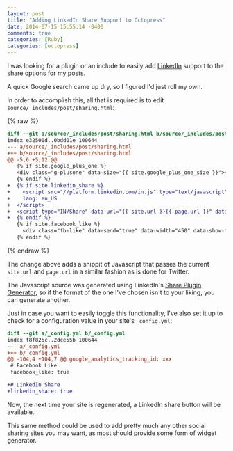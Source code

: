 ```yaml
---
layout: post
title: "Adding LinkedIn Share Support to Octopress"
date: 2014-07-15 15:55:14 -0400
comments: true
categories: [Ruby]
categories: [octopress]
---
```


I was looking for a plugin or an include to easily add [LinkedIn](http://www.linkedin.com/) support to the share options for my posts.

A quick Google search came up dry, so I figured I'd just roll my own.

<!--more-->

In order to accomplish this, all that is required is to edit `source/_includes/post/sharing.html`:

{% raw %}
```diff
diff --git a/source/_includes/post/sharing.html b/source/_includes/post/sharing.html
index e32500d..0bdd01e 100644
--- a/source/_includes/post/sharing.html
+++ b/source/_includes/post/sharing.html
@@ -5,6 +5,12 @@
   {% if site.google_plus_one %}
   <div class="g-plusone" data-size="{{ site.google_plus_one_size }}"></div>
   {% endif %}
+  {% if site.linkedin_share %}
+    <script src="//platform.linkedin.com/in.js" type="text/javascript">
+    lang: en_US
+  </script>
+  <script type="IN/Share" data-url="{{ site.url }}{{ page.url }}" data-counter="right"></script>
+  {% endif %}
   {% if site.facebook_like %}
     <div class="fb-like" data-send="true" data-width="450" data-show-faces="false"></div>
   {% endif %}
```
{% endraw %}

The change above adds a snippit of Javascript that passes the current `site.url` and `page.url` in a similar fashion as is done for Twitter.

The Javascript source was generated using LinkedIn's [Share Plugin Generator](https://developer.linkedin.com/plugins/share-plugin-generator), so if the format of the one I've chosen isn't to your liking, you can generate another.

Just in case you want to easily toggle this functionality, I've also set it up to check for a configuration value in your site's `_config.yml`:

```diff
diff --git a/_config.yml b/_config.yml
index f8f825c..2dce55b 100644
--- a/_config.yml
+++ b/_config.yml
@@ -104,4 +104,7 @@ google_analytics_tracking_id: xxx
 # Facebook Like
 facebook_like: true

+# LinkedIn Share
+linkedin_share: true
```

Now, the next time your site is regenerated, a LinkedIn share button will be available.

This same method could be used to add pretty much any other social sharing sites you may want, as most should provide some form of widget generator.